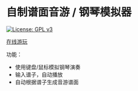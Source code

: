 # 自制谱面音游 / 钢琴模拟器

[![License: GPL v3](https://img.shields.io/badge/License-GPLv3-blue.svg)](https://www.gnu.org/licenses/gpl-3.0)

[在线游玩](https://cauphenuny.github.io/deploy/piano-stimulator)

功能：

- 使用键盘/鼠标模拟钢琴演奏
- 输入谱子，自动播放
- 自动根据谱子生成音游谱面

